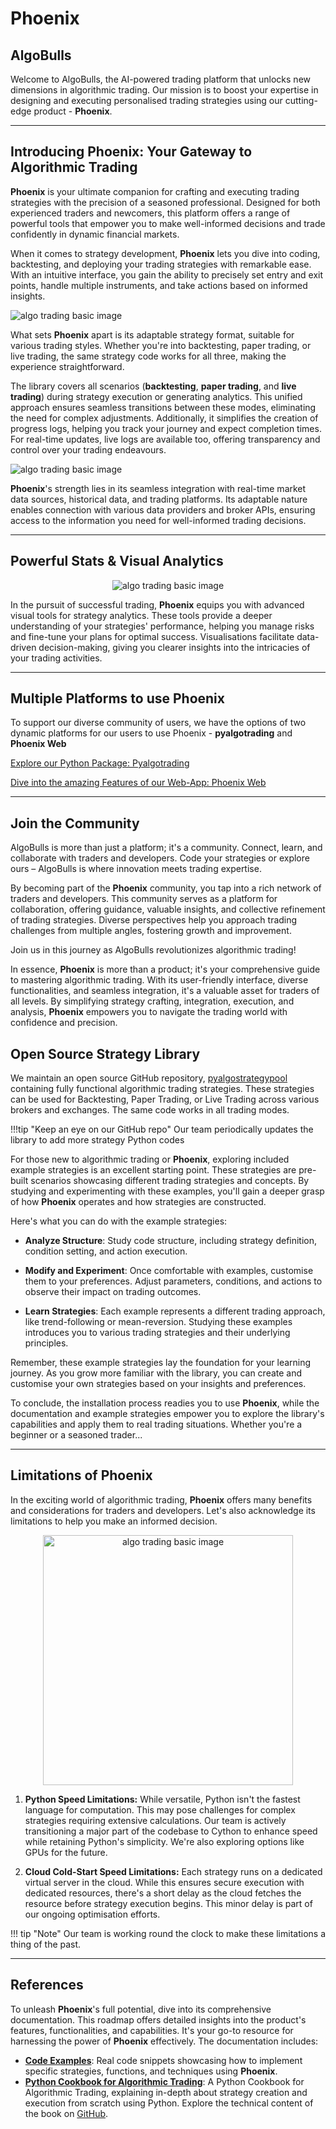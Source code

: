 # Phoenix

## AlgoBulls

Welcome to AlgoBulls, the AI-powered trading platform that unlocks new dimensions in algorithmic trading. Our mission is to boost your expertise in designing and executing personalised trading strategies using our cutting-edge product - **Phoenix**.

---

## Introducing **Phoenix**: Your Gateway to Algorithmic Trading

**Phoenix** is your ultimate companion for crafting and executing trading strategies with the precision of a seasoned professional.
Designed for both experienced traders and newcomers, this platform offers a range of powerful tools that empower you
to make well-informed decisions and trade confidently in dynamic financial markets.

When it comes to strategy development, **Phoenix** lets you dive into coding, backtesting, and deploying your trading strategies with remarkable ease. With an intuitive interface, you gain the ability to precisely set entry and exit points, handle
multiple instruments, and take actions based on informed insights.

![algo trading basic image](imgs/python_build_basic_a.png)

What sets **Phoenix** apart is its adaptable strategy format, suitable for various trading styles. Whether you're into backtesting, paper trading, or live trading, the same strategy code works for all three, making the experience straightforward.

The library covers all scenarios (**backtesting**, **paper trading**, and **live trading**) during strategy execution or generating analytics. This unified approach ensures seamless transitions between these modes, eliminating the need for complex
adjustments. Additionally, it simplifies the creation of progress logs, helping you track your journey and expect completion times. For real-time updates, live logs are available too, offering transparency and control over your trading
endeavours.

![algo trading basic image](imgs/algotrading_basic_4.png)

**Phoenix**'s strength lies in its seamless integration with real-time market data sources, historical data, and trading platforms. Its adaptable nature enables connection with various data providers and broker APIs, ensuring access to the
information you need for well-informed trading decisions.

---

## Powerful Stats & Visual Analytics

<p align="center">
  <img src="imgs/analytics_mascot.svg" alt="algo trading basic image"/>
</p>

In the pursuit of successful trading, **Phoenix** equips you with advanced visual tools for strategy analytics. These tools provide a deeper understanding of your strategies' performance, helping you manage risks and fine-tune your plans for optimal
success. Visualisations facilitate data-driven decision-making, giving you clearer insights into the intricacies of your trading activities.

---

## Multiple Platforms to use Phoenix

To support our diverse community of users, we have the options of two dynamic platforms for our users to use Phoenix - **pyalgotrading** and **Phoenix Web**

[Explore our Python Package: Pyalgotrading](pyalgotrad/introduction.md)

[Dive into the amazing Features of our Web-App: Phoenix Web](python_build/python-build-introduction.md)

---

## Join the Community

AlgoBulls is more than just a platform; it's a community. Connect, learn, and collaborate with traders and developers. Code your strategies or explore ours – AlgoBulls is where innovation meets trading expertise.

By becoming part of the **Phoenix** community, you tap into a rich network of traders and developers. This community serves as a platform for collaboration, offering guidance, valuable insights, and collective refinement of trading strategies.
Diverse perspectives help you approach trading challenges from multiple angles, fostering growth and improvement.

Join us in this journey as AlgoBulls revolutionizes algorithmic trading!

In essence, **Phoenix** is more than a product; it's your comprehensive guide to mastering algorithmic trading. With its user-friendly interface, diverse functionalities, and seamless integration, it's a valuable asset for traders of all levels. By
simplifying strategy crafting, integration, execution, and analysis, **Phoenix** empowers you to navigate the trading world with confidence and precision.

## Open Source Strategy Library

We maintain an open source GitHub repository, [pyalgostrategypool](https://github.com/algobulls/pyalgostrategypool) containing fully functional algorithmic trading strategies. These strategies can be used for Backtesting, Paper Trading, or Live
Trading across various brokers and exchanges. The same code works in all trading modes.

!!!tip "Keep an eye on our GitHub repo"
    Our team periodically updates the library to add more strategy Python codes

For those new to algorithmic trading or **Phoenix**, exploring included example strategies is an excellent starting point. These strategies are pre-built scenarios showcasing different trading strategies and concepts. By studying and experimenting
with these examples, you'll gain a deeper grasp of how **Phoenix** operates and how strategies are constructed.

Here's what you can do with the example strategies:

- **Analyze Structure**: Study code structure, including strategy definition, condition setting, and action execution.
- **Modify and Experiment**: Once comfortable with examples, customise them to your preferences. Adjust parameters, conditions, and actions to observe their impact on trading outcomes.

- **Learn Strategies**: Each example represents a different trading approach, like trend-following or mean-reversion. Studying these examples introduces you to various trading strategies and their underlying principles.

Remember, these example strategies lay the foundation for your learning journey. As you grow more familiar with the library, you can create and customise your own strategies based on your insights and preferences.

To conclude, the installation process readies you to use **Phoenix**, while the documentation and example strategies empower you to explore the library's capabilities and apply them to real trading situations. Whether you're a beginner or a seasoned
trader...

---

## Limitations of **Phoenix**

In the exciting world of algorithmic trading, **Phoenix** offers many benefits and considerations for traders and developers. Let's also acknowledge its limitations to help you make an informed decision.
<p align="center">
  <img src="imgs/pros_n_cons.svg" alt="algo trading basic image" width="400px"/>
</p>

1. **Python Speed Limitations:** While versatile, Python isn't the fastest language for computation. This may pose challenges for complex strategies requiring extensive calculations. Our team is actively transitioning a major part of the codebase to
   Cython to enhance speed while retaining Python's simplicity. We're also exploring options like GPUs for the future.

2. **Cloud Cold-Start Speed Limitations:** Each strategy runs on a dedicated virtual server in the cloud. While this ensures secure execution with dedicated resources, there's a short delay as the cloud fetches the resource before strategy execution
   begins. This minor delay is part of our ongoing optimisation efforts.

!!! tip "Note"
    Our team is working round the clock to make these limitations a thing of the past.

---

## References

To unleash **Phoenix**'s full potential, dive into its comprehensive documentation.
This roadmap offers detailed insights into the product's features, functionalities, and capabilities.
It's your go-to resource for harnessing the power of **Phoenix**
effectively.
The documentation includes:

- **[Code Examples](https://github.com/algobulls/pyalgostrategypool)**: Real code snippets showcasing how to implement specific strategies, functions, and techniques using **Phoenix**.
- **[Python Cookbook for Algorithmic Trading](https://www.amazon.in/Python-Algorithmic-Trading-Cookbook-algorithmic/dp/1838989358)**: A Python Cookbook for Algorithmic Trading, explaining in-depth about strategy creation and execution from scratch
  using Python. Explore the technical content of the book on [GitHub](https://github.com/PacktPublishing/Python-Algorithmic-Trading-Cookbook).

